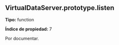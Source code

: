 ## VirtualDataServer.prototype.listen

**Tipo:** function

**Índice de propiedad:** 7

Por documentar.



